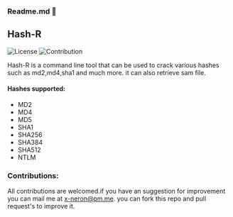 ### Readme.md 👋
## Hash-R
![License](https://img.shields.io/badge/License-GPL3.0-<brightgreen>)
![Contribution](https://img.shields.io/badge/Contributions-Welcome-<brightgreen>)

Hash-R is a command line tool that can be used to crack various hashes such as md2,md4,sha1 and much more.
it can also retrieve sam file.
#### Hashes supported:
- MD2
- MD4
- MD5
- SHA1
- SHA256
- SHA384
- SHA512
- NTLM
### Contributions:
All contributions are welcomed.if you have an suggestion for improvement you can mail me at x-neron@pm.me. you can fork this repo and pull request's to improve it.
